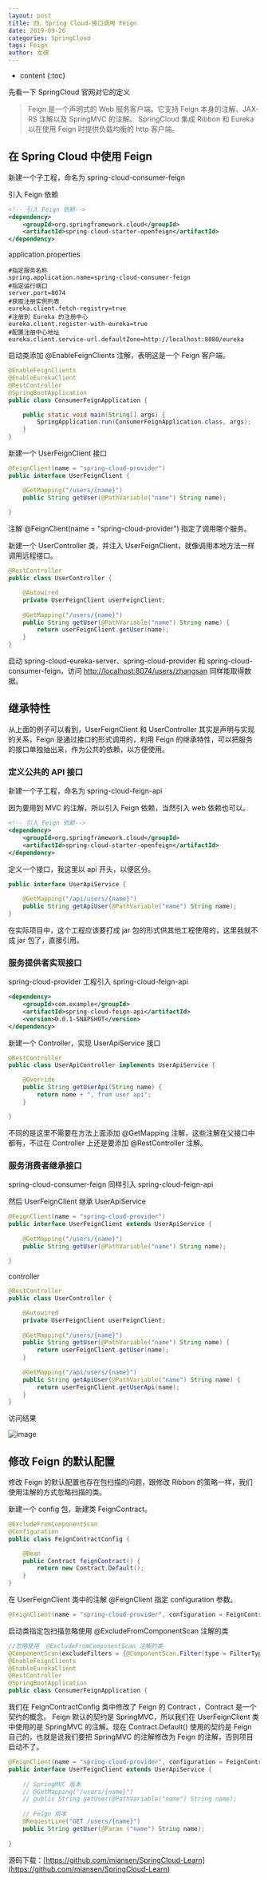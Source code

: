 ```yaml
---
layout: post
title: 四、Spring Cloud-接口调用 Feign
date: 2019-09-26
categories: SpringCloud
tags: Feign
author: 龙德
---
```


* content
{:toc}

先看一下 SpringCloud 官网对它的定义

> Feign 是一个声明式的 Web 服务客户端。它支持 Feign 本身的注解、JAX-RS 注解以及 SpringMVC 的注解。
> SpringCloud 集成 Ribbon 和 Eureka 以在使用 Feign 时提供负载均衡的 http 客户端。

## 在 Spring Cloud 中使用 Feign

新建一个子工程，命名为 spring-cloud-consumer-feign

引入 Feign 依赖

```xml
<!-- 引入 Feign 依赖-->
<dependency>
  	<groupId>org.springframework.cloud</groupId>
  	<artifactId>spring-cloud-starter-openfeign</artifactId>
</dependency>
```

application.properties

```properties
#指定服务名称
spring.application.name=spring-cloud-consumer-feign
#指定运行端口
server.port=8074
#获取注册实例列表
eureka.client.fetch-registry=true
#注册到 Eureka 的注册中心
eureka.client.register-with-eureka=true
#配置注册中心地址
eureka.client.service-url.defaultZone=http://localhost:8080/eureka
```

启动类添加 @EnableFeignClients 注解，表明这是一个 Feign 客户端。

```java
@EnableFeignClients
@EnableEurekaClient
@RestController
@SpringBootApplication
public class ConsumerFeignApplication {

	public static void main(String[] args) {
		SpringApplication.run(ConsumerFeignApplication.class, args);
	}
}
``` 

新建一个 UserFeignClient 接口 

```java
@FeignClient(name = "spring-cloud-provider")
public interface UserFeignClient {

	@GetMapping("/users/{name}")
	public String getUser(@PathVariable("name") String name);
	
}
```

注解 @FeignClient(name = "spring-cloud-provider") 指定了调用哪个服务。

新建一个 UserController 类，并注入 UserFeignClient，就像调用本地方法一样调用远程接口。

```java
@RestController
public class UserController {

	@Autowired
	private UserFeignClient userFeignClient;
	
	@GetMapping("/users/{name}")
	public String getUser(@PathVariable("name") String name) {
		return userFeignClient.getUser(name);
	}
}
```

启动 spring-cloud-eureka-server、spring-cloud-provider 和 spring-cloud-consumer-feign，访问 [http://localhost:8074/users/zhangsan](http://localhost:8074/users/zhangsan) 同样能取得数据。

## 继承特性

从上面的例子可以看到，UserFeignClient 和 UserController 其实是声明与实现的关系，Feign 是通过接口的形式调用的，利用 Feign 的继承特性，可以把服务的接口单独抽出来，作为公共的依赖，以方便使用。

### 定义公共的 API 接口

新建一个子工程，命名为 spring-cloud-feign-api

因为要用到 MVC 的注解，所以引入 Feign 依赖，当然引入 web 依赖也可以。

```xml
<!-- 引入 Feign 依赖-->
<dependency>
  	<groupId>org.springframework.cloud</groupId>
  	<artifactId>spring-cloud-starter-openfeign</artifactId>
</dependency>
```

定义一个接口，我这里以 api 开头，以便区分。

```java
public interface UserApiService {
	
	@GetMapping("/api/users/{name}")
	public String getApiUser(@PathVariable("name") String name);
}
```

在实际项目中，这个工程应该要打成 jar 包的形式供其他工程使用的，这里我就不成 jar 包了，直接引用。

### 服务提供者实现接口

spring-cloud-provider 工程引入 spring-cloud-feign-api

```xml
<dependency>
	<groupId>com.example</groupId>
	<artifactId>spring-cloud-feign-api</artifactId>
	<version>0.0.1-SNAPSHOT</version>
</dependency>
```

新建一个 Controller，实现 UserApiService 接口

```java
@RestController
public class UserApiController implements UserApiService {

	@Override
	public String getUserApi(String name) {
		return name + ", from user api";
	}

}
```

不同的是这里不需要在方法上面添加 @GetMapping 注解，这些注解在父接口中都有，不过在 Controller 上还是要添加 @RestController 注解。

### 服务消费者继承接口

spring-cloud-consumer-feign 同样引入 spring-cloud-feign-api

然后 UserFeignClient 继承 UserApiService

```java
@FeignClient(name = "spring-cloud-provider")
public interface UserFeignClient extends UserApiService {
	
	@GetMapping("/users/{name}")
	public String getUser(@PathVariable("name") String name);
	
}
```

controller

```java
@RestController
public class UserController {

	@Autowired
	private UserFeignClient userFeignClient;
	
	@GetMapping("/users/{name}")
	public String getUser(@PathVariable("name") String name) {
		return userFeignClient.getUser(name);
	}
	
	@GetMapping("/api/users/{name}")
	public String getApiUser(@PathVariable("name") String name) {
		return userFeignClient.getUserApi(name);
	}
}
```

访问结果

![image](/assets/20191111171356.png)

## 修改 Feign 的默认配置

修改 Feign 的默认配置也存在包扫描的问题，跟修改 Ribbon 的策略一样，我们使用注解的方式忽略扫描的类。

新建一个 config 包，新建类 FeignContract。

```java
@ExcludeFromComponentScan
@Configuration
public class FeignContractConfig {

	@Bean
	public Contract feignContract() {
		return new Contract.Default();
	}
}
```

在 UserFeignClient 类中的注解 @FeignClient 指定 configuration 参数。

```java
@FeignClient(name = "spring-cloud-provider", configuration = FeignContractConfig.class)
```

启动类指定包扫描忽略使用 @ExcludeFromComponentScan 注解的类

```java
//忽略使用  @ExcludeFromComponentScan 注解的类
@ComponentScan(excludeFilters = {@ComponentScan.Filter(type = FilterType.ANNOTATION, value = ExcludeFromComponentScan.class)})
@EnableFeignClients
@EnableEurekaClient
@RestController
@SpringBootApplication
public class ConsumerFeignApplication {
```

我们在 FeignContractConfig 类中修改了 Feign 的 Contract ，Contract 是一个契约的概念。 Feign 默认的契约是 SpringMVC，所以我们在 UserFeignClient 类中使用的是 SpringMVC 的注解。现在 Contract.Default() 使用的契约是 Feign 自己的，也就是说我们要把 SpringMVC 的注解修改为 Feign 的注解，否则项目启动不了。

```java
@FeignClient(name = "spring-cloud-provider", configuration = FeignContractConfig.class)
public interface UserFeignClient extends UserApiService {
	
	// SpringMVC 版本
	// @GetMapping("/users/{name}")
	// public String getUser(@PathVariable("name") String name);
	
	// Feign 版本
	@RequestLine("GET /users/{name}")
	public String getUser(@Param ("name") String name);
	
}
``` 

源码下载：[https://github.com/miansen/SpringCloud-Learn](https://github.com/miansen/SpringCloud-Learn)